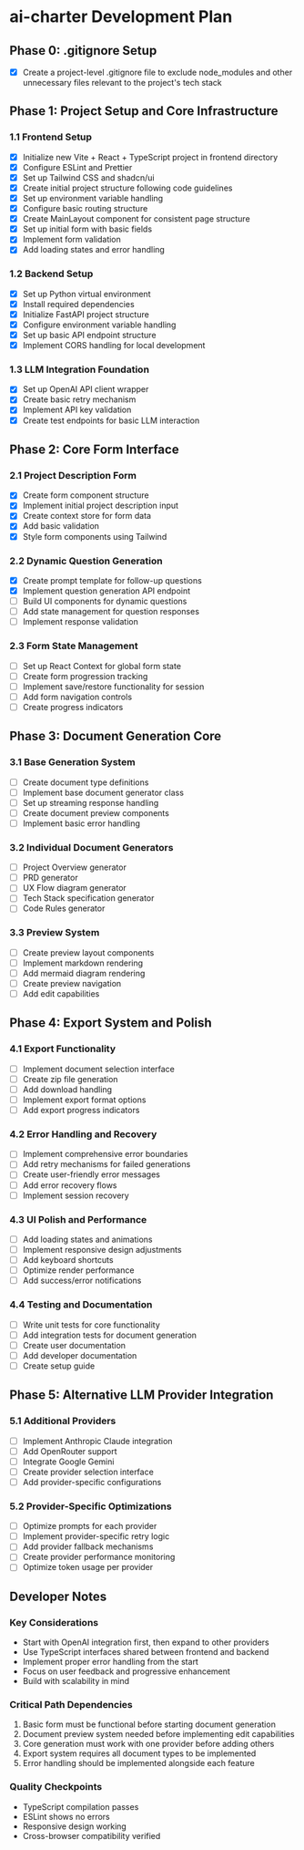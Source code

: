 # ai-charter Development Plan

## Phase 0: .gitignore Setup

- [x] Create a project-level .gitignore file to exclude node_modules and other unnecessary files relevant to the project's tech stack

## Phase 1: Project Setup and Core Infrastructure

### 1.1 Frontend Setup
- [x] Initialize new Vite + React + TypeScript project in frontend directory
- [x] Configure ESLint and Prettier
- [x] Set up Tailwind CSS and shadcn/ui
- [x] Create initial project structure following code guidelines
- [x] Set up environment variable handling
- [x] Configure basic routing structure
- [x] Create MainLayout component for consistent page structure
- [x] Set up initial form with basic fields
- [x] Implement form validation
- [x] Add loading states and error handling

### 1.2 Backend Setup
- [x] Set up Python virtual environment
- [x] Install required dependencies
- [x] Initialize FastAPI project structure
- [x] Configure environment variable handling
- [x] Set up basic API endpoint structure
- [x] Implement CORS handling for local development

### 1.3 LLM Integration Foundation
- [x] Set up OpenAI API client wrapper
- [x] Create basic retry mechanism
- [x] Implement API key validation
- [x] Create test endpoints for basic LLM interaction

## Phase 2: Core Form Interface

### 2.1 Project Description Form
- [x] Create form component structure
- [x] Implement initial project description input
- [x] Create context store for form data
- [x] Add basic validation
- [x] Style form components using Tailwind

### 2.2 Dynamic Question Generation
- [x] Create prompt template for follow-up questions
- [x] Implement question generation API endpoint
- [ ] Build UI components for dynamic questions
- [ ] Add state management for question responses
- [ ] Implement response validation

### 2.3 Form State Management
- [ ] Set up React Context for global form state
- [ ] Create form progression tracking
- [ ] Implement save/restore functionality for session
- [ ] Add form navigation controls
- [ ] Create progress indicators

## Phase 3: Document Generation Core

### 3.1 Base Generation System
- [ ] Create document type definitions
- [ ] Implement base document generator class
- [ ] Set up streaming response handling
- [ ] Create document preview components
- [ ] Implement basic error handling

### 3.2 Individual Document Generators
- [ ] Project Overview generator
- [ ] PRD generator
- [ ] UX Flow diagram generator
- [ ] Tech Stack specification generator
- [ ] Code Rules generator

### 3.3 Preview System
- [ ] Create preview layout components
- [ ] Implement markdown rendering
- [ ] Add mermaid diagram rendering
- [ ] Create preview navigation
- [ ] Add edit capabilities

## Phase 4: Export System and Polish

### 4.1 Export Functionality
- [ ] Implement document selection interface
- [ ] Create zip file generation
- [ ] Add download handling
- [ ] Implement export format options
- [ ] Add export progress indicators

### 4.2 Error Handling and Recovery
- [ ] Implement comprehensive error boundaries
- [ ] Add retry mechanisms for failed generations
- [ ] Create user-friendly error messages
- [ ] Add error recovery flows
- [ ] Implement session recovery

### 4.3 UI Polish and Performance
- [ ] Add loading states and animations
- [ ] Implement responsive design adjustments
- [ ] Add keyboard shortcuts
- [ ] Optimize render performance
- [ ] Add success/error notifications

### 4.4 Testing and Documentation
- [ ] Write unit tests for core functionality
- [ ] Add integration tests for document generation
- [ ] Create user documentation
- [ ] Add developer documentation
- [ ] Create setup guide

## Phase 5: Alternative LLM Provider Integration

### 5.1 Additional Providers
- [ ] Implement Anthropic Claude integration
- [ ] Add OpenRouter support
- [ ] Integrate Google Gemini
- [ ] Create provider selection interface
- [ ] Add provider-specific configurations

### 5.2 Provider-Specific Optimizations
- [ ] Optimize prompts for each provider
- [ ] Implement provider-specific retry logic
- [ ] Add provider fallback mechanisms
- [ ] Create provider performance monitoring
- [ ] Optimize token usage per provider

## Developer Notes

### Key Considerations
- Start with OpenAI integration first, then expand to other providers
- Use TypeScript interfaces shared between frontend and backend
- Implement proper error handling from the start
- Focus on user feedback and progressive enhancement
- Build with scalability in mind

### Critical Path Dependencies
1. Basic form must be functional before starting document generation
2. Document preview system needed before implementing edit capabilities
3. Core generation must work with one provider before adding others
4. Export system requires all document types to be implemented
5. Error handling should be implemented alongside each feature

### Quality Checkpoints
- TypeScript compilation passes
- ESLint shows no errors
- Responsive design working
- Cross-browser compatibility verified